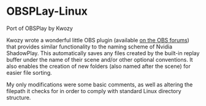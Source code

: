 # OBSPLay-Linux
Port of OBSPlay by Kwozy


Kwozy wrote a wonderful little OBS plugin (available [on the OBS forums](https://obsproject.com/forum/resources/obsplay-nvidia-shadowplay-alternative.1326/)) that provides similar functionality to the naming scheme of Nvidia ShadowPlay. This automatically saves any files created by the built-in replay buffer under the name of their scene and/or other optional conventions. It also enables the creation of new folders (also named after the scene) for easier file sorting.

My only modifications were some basic comments, as well as altering the filepath it checks for in order to comply with standard Linux directory structure.
